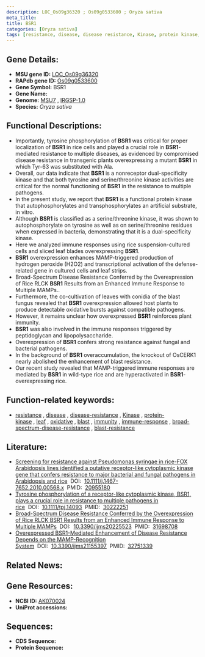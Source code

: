 ```yaml
---
description: LOC_Os09g36320 ; Os09g0533600 ; Oryza sativa
meta_title:
title: BSR1
categories: [Oryza sativa]
tags: [resistance, disease, disease resistance, Kinase, protein kinase, leaf, oxidative, blast, immunity, immune response, broad-spectrum disease resistance, blast resistance]
---
```


## Gene Details:
- **MSU gene ID:** [LOC_Os09g36320](http://rice.uga.edu/cgi-bin/ORF_infopage.cgi?orf=LOC_Os09g36320)  
- **RAPdb gene ID:** [Os09g0533600](https://rapdb.dna.affrc.go.jp/locus/?name=Os09g0533600)  
- **Gene Symbol:** BSR1
- **Gene Name:**
- **Genome:**  [MSU7](http://rice.uga.edu/)&nbsp;,&nbsp;[IRGSP-1.0](https://rapdb.dna.affrc.go.jp/download/irgsp1.html)
- **Species:** *Oryza sativa*

## Functional Descriptions:
   - Importantly, tyrosine phosphorylation of **BSR1** was critical for proper localization of **BSR1** in rice cells and played a crucial role in **BSR1**-mediated resistance to multiple diseases, as evidenced by compromised disease resistance in transgenic plants overexpressing a mutant **BSR1** in which Tyr-63 was substituted with Ala.
   - Overall, our data indicate that **BSR1** is a nonreceptor dual-specificity kinase and that both tyrosine and serine/threonine kinase activities are critical for the normal functioning of **BSR1** in the resistance to multiple pathogens.
   - In the present study, we report that **BSR1** is a functional protein kinase that autophosphorylates and transphosphorylates an artificial substrate, in vitro.
   - Although **BSR1** is classified as a serine/threonine kinase, it was shown to autophosphorylate on tyrosine as well as on serine/threonine residues when expressed in bacteria, demonstrating that it is a dual-specificity kinase.
   - Here we analyzed immune responses using rice suspension-cultured cells and sliced leaf blades overexpressing **BSR1**.
   - **BSR1** overexpression enhances MAMP-triggered production of hydrogen peroxide (H2O2) and transcriptional activation of the defense-related gene in cultured cells and leaf strips.
   - Broad-Spectrum Disease Resistance Conferred by the Overexpression of Rice RLCK **BSR1** Results from an Enhanced Immune Response to Multiple MAMPs..
   - Furthermore, the co-cultivation of leaves with conidia of the blast fungus revealed that **BSR1** overexpression allowed host plants to produce detectable oxidative bursts against compatible pathogens.
   - However, it remains unclear how overexpressed **BSR1** reinforces plant immunity.
   - **BSR1** was also involved in the immune responses triggered by peptidoglycan and lipopolysaccharide.
   - Overexpression of **BSR1** confers strong resistance against fungal and bacterial pathogens.
   - In the background of **BSR1** overaccumulation, the knockout of OsCERK1 nearly abolished the enhancement of blast resistance.
   - Our recent study revealed that MAMP-triggered immune responses are mediated by **BSR1** in wild-type rice and are hyperactivated in **BSR1**-overexpressing rice.

## Function-related keywords:
   - [resistance](/tags/resistance/)&nbsp;,&nbsp;[disease](/tags/disease/)&nbsp;,&nbsp;[disease-resistance](/tags/disease-resistance/)&nbsp;,&nbsp;[Kinase](/tags/Kinase/)&nbsp;,&nbsp;[protein-kinase](/tags/protein-kinase/)&nbsp;,&nbsp;[leaf](/tags/leaf/)&nbsp;,&nbsp;[oxidative](/tags/oxidative/)&nbsp;,&nbsp;[blast](/tags/blast/)&nbsp;,&nbsp;[immunity](/tags/immunity/)&nbsp;,&nbsp;[immune-response](/tags/immune-response/)&nbsp;,&nbsp;[broad-spectrum-disease-resistance](/tags/broad-spectrum-disease-resistance/)&nbsp;,&nbsp;[blast-resistance](/tags/blast-resistance/)

## Literature:
   - [Screening for resistance against Pseudomonas syringae in rice-FOX Arabidopsis lines identified a putative receptor-like cytoplasmic kinase gene that confers resistance to major bacterial and fungal pathogens in Arabidopsis and rice](https://www.doi.org/10.1111/j.1467-7652.2010.00568.x)&nbsp;&nbsp;DOI:&nbsp;&nbsp;[10.1111/j.1467-7652.2010.00568.x](https://www.doi.org/10.1111/j.1467-7652.2010.00568.x)&nbsp;&nbsp;PMID:&nbsp;&nbsp;[20955180](https://pubmed.ncbi.nlm.nih.gov/20955180/)
   - [Tyrosine phosphorylation of a receptor-like cytoplasmic kinase, BSR1, plays a crucial role in resistance to multiple pathogens in rice](https://www.doi.org/10.1111/tpj.14093)&nbsp;&nbsp;DOI:&nbsp;&nbsp;[10.1111/tpj.14093](https://www.doi.org/10.1111/tpj.14093)&nbsp;&nbsp;PMID:&nbsp;&nbsp;[30222251](https://pubmed.ncbi.nlm.nih.gov/30222251/)
   - [Broad-Spectrum Disease Resistance Conferred by the Overexpression of Rice RLCK BSR1 Results from an Enhanced Immune Response to Multiple MAMPs](https://www.doi.org/10.3390/ijms20225523)&nbsp;&nbsp;DOI:&nbsp;&nbsp;[10.3390/ijms20225523](https://www.doi.org/10.3390/ijms20225523)&nbsp;&nbsp;PMID:&nbsp;&nbsp;[31698708](https://pubmed.ncbi.nlm.nih.gov/31698708/)
   - [Overexpressed BSR1-Mediated Enhancement of Disease Resistance Depends on the MAMP-Recognition System](https://www.doi.org/10.3390/ijms21155397)&nbsp;&nbsp;DOI:&nbsp;&nbsp;[10.3390/ijms21155397](https://www.doi.org/10.3390/ijms21155397)&nbsp;&nbsp;PMID:&nbsp;&nbsp;[32751339](https://pubmed.ncbi.nlm.nih.gov/32751339/)

## Related News:

## Gene Resources:
- **NCBI ID:**  [AK070024](http://www.ncbi.nlm.nih.gov/nuccore/AK070024)
- **UniProt accessions:** [](https://www.uniprot.org/uniprotkb//entry)

## Sequences:
- **CDS Sequence:**
- **Protein Sequence:**
